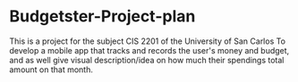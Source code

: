 # Budgetster-Project-plan
This is a project for the subject CIS 2201 of the University of San Carlos
To develop a mobile app that tracks and records the user's money and budget, and as well give visual description/idea on how much their spendings total amount on that month.
